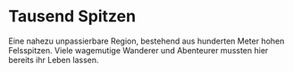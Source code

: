 # Tausend Spitzen

Eine nahezu unpassierbare Region, bestehend aus hunderten Meter hohen Felsspitzen. Viele wagemutige Wanderer und
Abenteurer mussten hier bereits ihr Leben lassen.

<procedure title="Charaktere aktuell an diesem Ort">
<list columns="3">
</list>
</procedure>